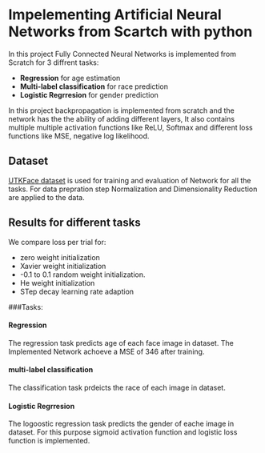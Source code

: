 # Impelementing Artificial Neural Networks from Scartch with python

In this project Fully Connected Neural Networks is implemented from Scratch for 3 diffrent tasks:
- **Regression** for age estimation
- **Multi-label classification**  for race prediction
- **Logistic Regrresion** for gender prediction 


In this project backpropagation is implemented from scratch and the network has the the ability of adding different layers, It also contains multiple multiple activation functions like ReLU, Softmax and different loss functions like MSE, negative log likelihood.

## Dataset
[UTKFace dataset](https://susanqq.github.io/UTKFace) is used for training and evaluation of Network for all the tasks. 
For data prepration step Normalization and Dimensionality Reduction are applied to the data.


## Results for different tasks
We compare loss per trial for:
  - zero weight initialization
  - Xavier weight initialization
  - -0.1 to 0.1 random weight initialization.
  - He weight initialization
  - STep decay learning rate adaption
 
###Tasks:
#### Regression
The regression task predicts age of each face image in dataset. The Implemented Network achoeve a MSE of 346 after training.

#### multi-label classification
The classification task prdeicts the race of each image in dataset.


#### Logistic Regrresion
The logoostic regression task predicts the gender of eache image in dataset.
For this purpose sigmoid activation function and logistic loss function is implemented.


